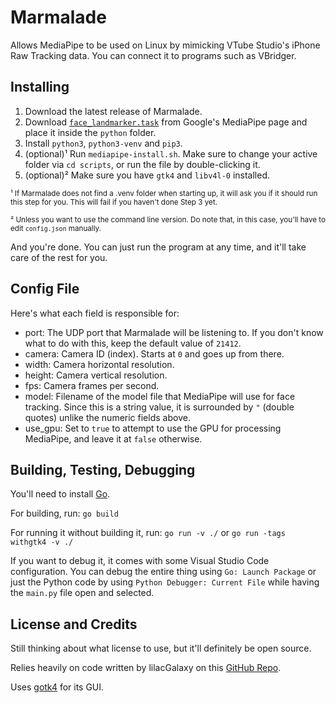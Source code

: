 # Marmalade

Allows MediaPipe to be used on Linux by mimicking VTube Studio's iPhone Raw Tracking data. You can connect it to programs such as VBridger.

## Installing

1. Download the latest release of Marmalade.
2. Download [`face_landmarker.task`](https://ai.google.dev/edge/mediapipe/solutions/vision/face_landmarker) from Google's MediaPipe page and place it inside the `python` folder.
3. Install `python3`, `python3-venv` and `pip3`.
4. (optional)¹ Run `mediapipe-install.sh`. Make sure to change your active folder via `cd scripts`, or run the file by double-clicking it.
5. (optional)² Make sure you have `gtk4` and `libv4l-0` installed.

<small>¹ If Marmalade does not find a .venv folder when starting up, it will ask you if it should run this step for you. This will fail if you haven't done Step 3 yet.

² Unless you want to use the command line version. Do note that, in this case, you'll have to edit `config.json` manually.</small>

And you're done. You can just run the program at any time, and it'll take care of the rest for you.

## Config File

Here's what each field is responsible for:

* port: The UDP port that Marmalade will be listening to. If you don't know what to do with this, keep the default value of `21412`.
* camera: Camera ID (index). Starts at `0` and goes up from there.
* width: Camera horizontal resolution.
* height: Camera vertical resolution.
* fps: Camera frames per second.
* model: Filename of the model file that MediaPipe will use for face tracking. Since this is a string value, it is surrounded by `"` (double quotes) unlike the numeric fields above.
* use_gpu: Set to `true` to attempt to use the GPU for processing MediaPipe, and leave it at `false` otherwise.

## Building, Testing, Debugging

You'll need to install [Go](https://go.dev/).

For building, run: `go build`

For running it without building it, run: `go run -v ./` or `go run -tags withgtk4 -v ./`

If you want to debug it, it comes with some Visual Studio Code configuration. You can debug the entire thing using `Go: Launch Package` or just the Python code by using `Python Debugger: Current File` while having the `main.py` file open and selected.

## License and Credits

Still thinking about what license to use, but it'll definitely be open source.

Relies heavily on code written by lilacGalaxy on this [GitHub Repo](https://github.com/lilac-galaxy/lilacs-mediapipe-forward-vts-plugin).

Uses [gotk4](https://github.com/diamondburned/gotk4) for its GUI.